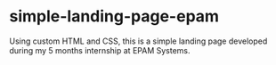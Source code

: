 # simple-landing-page-epam
Using custom HTML and CSS, this is a simple landing page developed during my 5 months internship at EPAM Systems.
